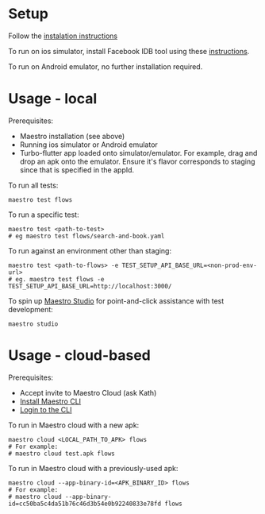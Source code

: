 # Setup

Follow the [instalation instructions](https://maestro.mobile.dev/getting-started/installing-maestro)

To run on ios simulator, install Facebook IDB tool using these [instructions](https://maestro.mobile.dev/getting-started/installing-maestro#connecting-to-your-device).

To run on Android emulator, no further installation required.

# Usage - local

Prerequisites:
- Maestro installation (see above)
- Running ios simulator or Android emulator
- Turbo-flutter app loaded onto simulator/emulator. For example, drag and drop an apk onto the emulator. Ensure it's flavor corresponds to staging since that is specified in the appId.

To run all tests:

```
maestro test flows
```

To run a specific test:

```
maestro test <path-to-test>
# eg maestro test flows/search-and-book.yaml
```

To run against an environment other than staging:

```
maestro test <path-to-flows> -e TEST_SETUP_API_BASE_URL=<non-prod-env-url>
# eg. maestro test flows -e TEST_SETUP_API_BASE_URL=http://localhost:3000/
```


To spin up [Maestro Studio](https://maestro.mobile.dev/getting-started/maestro-studio) for point-and-click assistance with test development:

```
maestro studio
```

# Usage - cloud-based

Prerequisites:
- Accept invite to Maestro Cloud (ask Kath)
- [Install Maestro CLI](https://cloud.mobile.dev/getting-started/quickstart#id-1.-install-the-maestro-cli)
- [Login to the CLI](https://cloud.mobile.dev/getting-started/quickstart#id-2.-login-to-the-cli)

To run in Maestro cloud with a new apk:

```
maestro cloud <LOCAL_PATH_TO_APK> flows
# For example:
# maestro cloud test.apk flows
```

To run in Maestro cloud with a previously-used apk:

```
maestro cloud --app-binary-id=<APK_BINARY_ID> flows
# For example:
# maestro cloud --app-binary-id=cc50ba5c4da51b76c46d3b54e0b92240833e78fd flows
```
